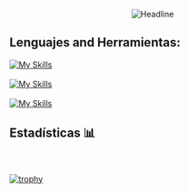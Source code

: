<br><br>
<div align=center>
<img src="https://readme-typing-svg.herokuapp.com?color=8BBFF9&size=32&center=true&vCenter=true&width=600&height=50&lines=¡Bienvenido!+Soy+Giovanni+%F0%9F%91%8B;Ingeniero+informático+&#128187;;Desarrollador+Web/Móvil+%F0%9F%93%B1;" alt="Headline" />
</div>
    
## Lenguajes and Herramientas:
[![My Skills](https://skillicons.dev/icons?i=angular,react,python,java,cypress,nodejs,ts,js,html,css)](https://skillicons.dev)
<br><br>
[![My Skills](https://skillicons.dev/icons?i=aws,firebase,github,docker,git)](https://skillicons.dev)
<br><br>
[![My Skills](https://skillicons.dev/icons?i=vscode,androidstudio,figma)](https://skillicons.dev)
<!--- stats -->
## Estadísticas 📊
<!---  
<p align="center">
  <img alt="Mark streak" style="width: 40%;" src="https://github-readme-streak-stats.herokuapp.com/?user=DevGiovanniLC&theme=nord" /> 
</p>
-->
  <br><br>
[![trophy](https://github-profile-trophy.vercel.app/?username=DevGiovanniLC&theme=nord)](https://github.com/ryo-ma/github-profile-trophy)
<!--- stats (end) -->
